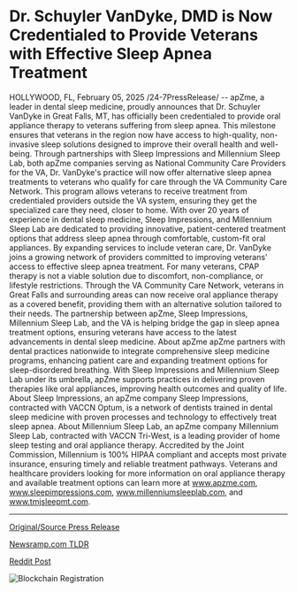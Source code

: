 # Dr. Schuyler VanDyke, DMD is Now Credentialed to Provide Veterans with Effective Sleep Apnea Treatment

HOLLYWOOD, FL, February 05, 2025 /24-7PressRelease/ -- apZme, a leader in dental sleep medicine, proudly announces that Dr. Schuyler VanDyke in Great Falls, MT, has officially been credentialed to provide oral appliance therapy to veterans suffering from sleep apnea. This milestone ensures that veterans in the region now have access to high-quality, non-invasive sleep solutions designed to improve their overall health and well-being.  Through partnerships with Sleep Impressions and Millennium Sleep Lab, both apZme companies serving as National Community Care Providers for the VA, Dr. VanDyke's practice will now offer alternative sleep apnea treatments to veterans who qualify for care through the VA Community Care Network. This program allows veterans to receive treatment from credentialed providers outside the VA system, ensuring they get the specialized care they need, closer to home.  With over 20 years of experience in dental sleep medicine, Sleep Impressions, and Millennium Sleep Lab are dedicated to providing innovative, patient-centered treatment options that address sleep apnea through comfortable, custom-fit oral appliances. By expanding services to include veteran care, Dr. VanDyke joins a growing network of providers committed to improving veterans' access to effective sleep apnea treatment.  For many veterans, CPAP therapy is not a viable solution due to discomfort, non-compliance, or lifestyle restrictions. Through the VA Community Care Network, veterans in Great Falls and surrounding areas can now receive oral appliance therapy as a covered benefit, providing them with an alternative solution tailored to their needs. The partnership between apZme, Sleep Impressions, Millennium Sleep Lab, and the VA is helping bridge the gap in sleep apnea treatment options, ensuring veterans have access to the latest advancements in dental sleep medicine.  About apZme apZme partners with dental practices nationwide to integrate comprehensive sleep medicine programs, enhancing patient care and expanding treatment options for sleep-disordered breathing. With Sleep Impressions and Millennium Sleep Lab under its umbrella, apZme supports practices in delivering proven therapies like oral appliances, improving health outcomes and quality of life.  About Sleep Impressions, an apZme company Sleep Impressions, contracted with VACCN Optum, is a network of dentists trained in dental sleep medicine with proven processes and technology to effectively treat sleep apnea.  About Millennium Sleep Lab, an apZme company Millennium Sleep Lab, contracted with VACCN Tri-West, is a leading provider of home sleep testing and oral appliance therapy. Accredited by the Joint Commission, Millennium is 100% HIPAA compliant and accepts most private insurance, ensuring timely and reliable treatment pathways.  Veterans and healthcare providers looking for more information on oral appliance therapy and available treatment options can learn more at www.apzme.com, www.sleepimpressions.com, www.millenniumsleeplab.com, and www.tmjsleepmt.com. 

---

[Original/Source Press Release](https://www.24-7pressrelease.com/press-release/519455/dr-schuyler-vandyke-dmd-is-now-credentialed-to-provide-veterans-with-effective-sleep-apnea-treatment)
                    

[Newsramp.com TLDR](https://newsramp.com/curated-news/veterans-in-great-falls-gain-access-to-advanced-sleep-apnea-treatment-through-apzme-partnership/b179bda5666849772a541ed0993c0920) 

 



[Reddit Post](https://www.reddit.com/r/Business_NewsRamp/comments/1iihg9z/veterans_in_great_falls_gain_access_to_advanced/) 



![Blockchain Registration](https://cdn.newsramp.app/24-7PressRelease/qrcode/252/5/ableBEZp.webp)
